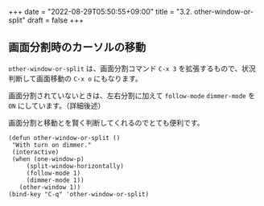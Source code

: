 +++
date = "2022-08-29T05:50:55+09:00"
title = "3.2. other-window-or-split"
draft = false
+++
## 画面分割時のカーソルの移動
`other-window-or-split` は、画面分割コマンド `C-x 3` を拡張するもので、状況判断して画面移動の `C-x o` にもなります。

画面分割されていないときは、左右分割に加えて `follow-mode` `dimmer-mode` を `ON` にしています。（詳細後述）

画面分割と移動とを賢く判断してくれるのでとても便利です。

```elisp
(defun other-window-or-split ()
 "With turn on dimmer."
 (interactive)
 (when (one-window-p)
	 (split-window-horizontally)
	 (follow-mode 1)
	 (dimmer-mode 1))
   (other-window 1))
(bind-key "C-q" 'other-window-or-split)
```
